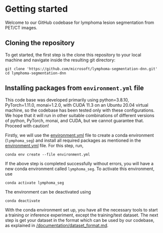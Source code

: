 # Getting started

Welcome to our GitHub codebase for lymphoma lesion segmentation from PET/CT images. 

## Cloning the repository
To get started, the first step is the clone this repository to your local machine and navigate inside the resulting git directory:

```
git clone 'https://github.com/microsoft/lymphoma-segmentation-dnn.git'
cd lymphoma-segmentation-dnn
```

## Installing packages from `environment.yml` file
This code base was developed primarily using python=3.8.10, PyTorch=1.11.0, monai=1.2.0, with CUDA 11.3 on an Ubuntu 20.04 virtual machine, so the codebase has been tested only with these configurations. We hope that it will run in other suitable combinations of different versions of python, PyTorch, monai, and CUDA, but we cannot guarantee that. Proceed with caution!  

Firstly, we will use the [environment.yml](/environment.yml) file to create a conda environment (`lymphoma_seg`) and install all required packages as mentioned in the [environment.yml](/environment.yml) file. For this step, run,

```
conda env create --file environment.yml
```

If the above step is completed successfully without errors, you will have a new conda environment called `lymphoma_seg`. To activate this environment, use

```
conda activate lymphoma_seg
```

The environment can be deactivated using

```
conda deactivate
```

With the conda environment set up, you have all the necessary tools to start a training or inference experiment, except the training/test dataset. The next step is get your dataset in the format which can be used by our codebase, as explained in [/documentation/dataset_format.md](/documentation/dataset_format.md).
